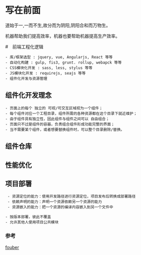 # 写在前面

道始于一,一而不生,故分而为阴阳,阴阳合和而万物生。

机器帮助我们提高效率，机器也要帮助机器提高生产效率。

#　前端工程化逻辑

```
- 库/框架选型 : jquery, vue, Angularjs, React 等等
- 自动化构建 : gulp, fis3, grunt. rollup, webapck 等等
- CSS模块化开发 : sass, less, stylus 等等
- JS模块化开发 : requirejs, seajs 等等
- 组件化开发与资源管理
```

## 组件化开发理念

```分治策略
- 页面上的每个 独立的 可视/可交互区域视为一个组件；
- 每个组件对应一个工程目录，组件所需的各种资源都在这个目录下就近维护；
- 由于组件具有独立性，因此组件与组件之间可以 自由组合；
- 页面只不过是组件的容器，负责组合组件形成功能完整的界面；
- 当不需要某个组件，或者想要替换组件时，可以整个目录删除/替换。
```

## 组件仓库

## 性能优化

## 项目部署


```需要解决的问题
 - 资源定位的能力：使用开发路径进行资源定位，项目发布后转换成部署路径
 - 依赖声明的能力：声明一个资源依赖另一个资源的能力
 - 资源嵌入的能力：把一个资源的编译内容嵌入到另一个文件中
```

```
- 按版本部署，彼此不覆盖
- 允许其他人使用项目公共模块
```

### 参考

[fouber](https://github.com/fouber/blog)
